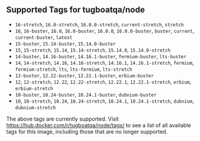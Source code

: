 ## Supported Tags for tugboatqa/node

* `16-stretch`, `16.0-stretch`, `16.0.0-stretch`, `current-stretch`, `stretch`
* `16`, `16-buster`, `16.0`, `16.0-buster`, `16.0.0`, `16.0.0-buster`, `buster`, `current`, `current-buster`, `latest`
* `15-buster`, `15.14-buster`, `15.14.0-buster`
* `15`, `15-stretch`, `15.14`, `15.14-stretch`, `15.14.0`, `15.14.0-stretch`
* `14-buster`, `14.16-buster`, `14.16.1-buster`, `fermium-buster`, `lts-buster`
* `14`, `14-stretch`, `14.16`, `14.16-stretch`, `14.16.1`, `14.16.1-stretch`, `fermium`, `fermium-stretch`, `lts`, `lts-fermium`, `lts-stretch`
* `12-buster`, `12.22-buster`, `12.22.1-buster`, `erbium-buster`
* `12`, `12-stretch`, `12.22`, `12.22-stretch`, `12.22.1`, `12.22.1-stretch`, `erbium`, `erbium-stretch`
* `10-buster`, `10.24-buster`, `10.24.1-buster`, `dubnium-buster`
* `10`, `10-stretch`, `10.24`, `10.24-stretch`, `10.24.1`, `10.24.1-stretch`, `dubnium`, `dubnium-stretch`

The above tags are currently supported. Visit https://hub.docker.com/r/tugboatqa/node/tags/ to see a list of all available tags for this image, including those that are no longer supported.
